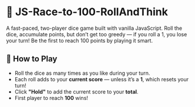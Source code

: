 # 🎯 JS-Race-to-100-RollAndThink

A fast-paced, two-player dice game built with vanilla JavaScript. Roll the dice, accumulate points, but don’t get too greedy — if you roll a 1, you lose your turn! Be the first to reach 100 points by playing it smart.

## 🎲 How to Play
- Roll the dice as many times as you like during your turn.
- Each roll adds to your **current score** — unless it’s a **1**, which resets your turn!
- Click **"Hold"** to add the current score to your **total**.
- First player to reach **100** wins!
